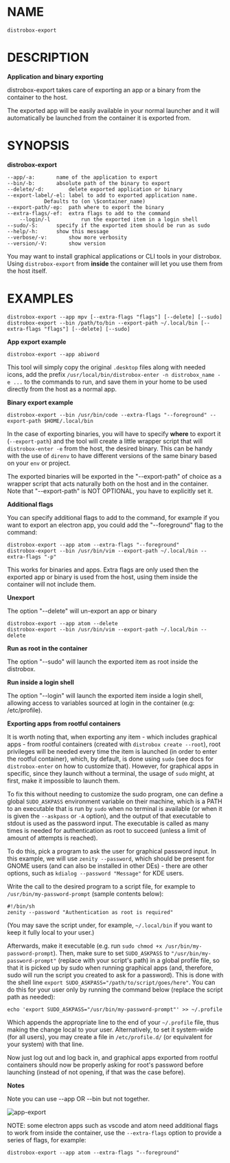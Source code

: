 <!-- markdownlint-disable MD010 MD036 -->

# NAME

	distrobox-export

# DESCRIPTION

**Application and binary exporting**

distrobox-export takes care of exporting an app or a binary from the container
to the host.

The exported app will be easily available in your normal launcher and it will
automatically be launched from the container it is exported from.

# SYNOPSIS

**distrobox-export**

	--app/-a:		name of the application to export
	--bin/-b:		absolute path of the binary to export
	--delete/-d:		delete exported application or binary
	--export-label/-el:	label to add to exported application name.
				Defaults to (on \$container_name)
	--export-path/-ep:	path where to export the binary
	--extra-flags/-ef:	extra flags to add to the command
    	--login/-l      	run the exported item in a login shell
	--sudo/-S:		specify if the exported item should be run as sudo
	--help/-h:		show this message
	--verbose/-v:		show more verbosity
	--version/-V:		show version

You may want to install graphical applications or CLI tools in your distrobox.
Using `distrobox-export` from **inside** the container will let you use them from the host itself.

# EXAMPLES

	distrobox-export --app mpv [--extra-flags "flags"] [--delete] [--sudo]
	distrobox-export --bin /path/to/bin --export-path ~/.local/bin [--extra-flags "flags"] [--delete] [--sudo]

**App export example**

	distrobox-export --app abiword

This tool will simply copy the original `.desktop` files along with needed icons,
add the prefix `/usr/local/bin/distrobox-enter -n distrobox_name -e ...` to the commands to run, and
save them in your home to be used directly from the host as a normal app.

**Binary export example**

	distrobox-export --bin /usr/bin/code --extra-flags "--foreground" --export-path $HOME/.local/bin

In the case of exporting binaries, you will have to specify **where** to export it
(`--export-path`) and the tool will create a little wrapper script that will
`distrobox-enter -e` from the host, the desired binary.
This can be handy with the use of `direnv` to have different versions of the same binary based on
your `env` or project.

The exported binaries will be exported in the "--export-path" of choice as a wrapper
script that acts naturally both on the host and in the container.
Note that "--export-path" is NOT OPTIONAL, you have to explicitly set it.

**Additional flags**

You can specify additional flags to add to the command, for example if you want
to export an electron app, you could add the "--foreground" flag to the command:

	distrobox-export --app atom --extra-flags "--foreground"
	distrobox-export --bin /usr/bin/vim --export-path ~/.local/bin --extra-flags "-p"

This works for binaries and apps.
Extra flags are only used then the exported app or binary is used from
the host, using them inside the container will not include them.

**Unexport**

The option "--delete" will un-export an app or binary

	distrobox-export --app atom --delete
	distrobox-export --bin /usr/bin/vim --export-path ~/.local/bin --delete

**Run as root in the container**

The option "--sudo" will launch the exported item as root inside the distrobox.

**Run inside a login shell**

The option "--login" will launch the exported item inside a login shell, allowing access to
variables sourced at login in the container (e.g: /etc/profile).

**Exporting apps from rootful containers**

It is worth noting that, when exporting any item - which includes graphical apps - from rootful
containers (created with `distrobox create --root`), root privileges will be needed every time
the item is launched (in order to enter the rootful container), which, by default, is done
using `sudo` (see docs for `distrobox-enter` on how to customize that). However, for
graphical apps in specific, since they launch without a terminal, the usage of `sudo`
might, at first, make it impossible to launch them.

To fix this without needing to customize the sudo program, one can define a global
`SUDO_ASKPASS` environment variable on their machine, which is a PATH to an executable
that is run by `sudo` when no terminal is available (or when it is given the `--askpass`
or `-A` option), and the output of that executable to stdout is used as the password input.
The executable is called as many times is needed for authentication as root to succeed
(unless a limit of amount of attempts is reached).

To do this, pick a program to ask the user for graphical password input. In this example,
we will use `zenity --password`, which should be present for GNOME users (and can
also be installed in other DEs) - there are other options, such as
`kdialog --password "Message"` for KDE users.

Write the call to the desired program to a script file, for example to
`/usr/bin/my-password-prompt` (sample contents below):

	#!/bin/sh
	zenity --password "Authentication as root is required"

(You may save the script under, for example, `~/.local/bin` if you want to keep it
fully local to your user.)

Afterwards, make it executable (e.g. run `sudo chmod +x /usr/bin/my-password-prompt`). Then,
make sure to set `SUDO_ASKPASS` to `"/usr/bin/my-password-prompt"` (replace with your script's path)
in a global profile file, so that it is picked up by sudo when running graphical apps (and, therefore,
sudo will run the script you created to ask for a password).
This is done with the shell line `export SUDO_ASKPASS="/path/to/script/goes/here"`.
You can do this for your user only by running the command below (replace the script path as needed):

	echo 'export SUDO_ASKPASS="/usr/bin/my-password-prompt"' >> ~/.profile

Which appends the appropriate line to the end of your `~/.profile` file, thus making the change
local to your user. Alternatively, to set it system-wide (for all users), you may create a file
in `/etc/profile.d/` (or equivalent for your system) with that line.

Now just log out and log back in, and graphical apps exported from rootful containers should
now be properly asking for root's password before launching (instead of not opening, if that
was the case before).

**Notes**

Note you can use --app OR --bin but not together.

![app-export](https://user-images.githubusercontent.com/598882/144294795-c7785620-bf68-4d1b-b251-1e1f0a32a08d.png)

NOTE: some electron apps such as vscode and atom need additional flags to work from inside the
container, use the `--extra-flags` option to provide a series of flags, for example:

`distrobox-export --app atom --extra-flags "--foreground"`
